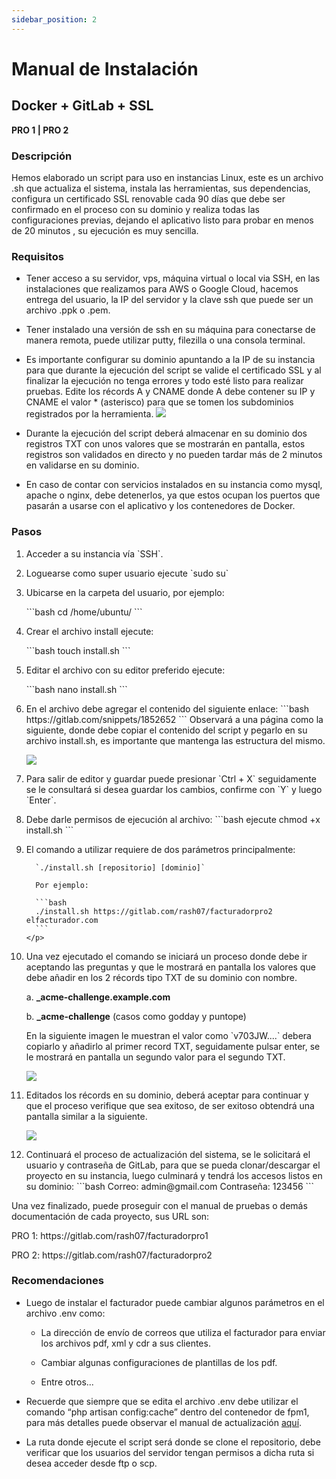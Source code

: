 ```yaml
---
sidebar_position: 2
---
```


# Manual de Instalación
<h2>Docker + GitLab + SSL</h2>

<p><strong>PRO 1 | PRO 2</strong></p>

<h3 class="anchor anchorWithStickyNavbar_LWe7" id="descripción">Descripción<a href="#descripción" class="hash-link" aria-label="Link directo Descripción" title="Link directo Descripción">​</a></h3>

<p>Hemos elaborado un script para uso en instancias Linux, este es un archivo .sh que actualiza el sistema, instala las herramientas, sus dependencias, configura un certificado SSL renovable cada 90 días que debe ser confirmado en el proceso con su dominio y realiza todas las configuraciones previas, dejando el aplicativo listo para probar en menos de 20 minutos , su ejecución es muy sencilla.</p>

<h3 class="anchor anchorWithStickyNavbar_LWe7" id="Requisitos">Requisitos<a href="#Requisitos" class="hash-link" aria-label="Link directo Requisitos" title="Link directo Requisitos">​</a></h3>

<ul>
  <li>
    <p>
      Tener acceso a su servidor, vps, máquina virtual o local via SSH, en las instalaciones que realizamos para AWS o Google Cloud, hacemos entrega del usuario, la IP del servidor y la clave ssh que puede ser un archivo .ppk o .pem.
    </p>
  </li>
  <li>
    <p>
      Tener instalado una versión de ssh en su máquina para conectarse de manera remota, puede utilizar putty, filezilla o una consola terminal.
    </p>
  </li>
    <li>
    <p>
      Es importante configurar su dominio apuntando a la IP de su instancia para que durante la ejecución del script se valide el certificado SSL y al finalizar la ejecución no tenga errores y todo esté listo para realizar pruebas. Edite los récords A y CNAME donde A debe contener su IP y CNAME el valor * (asterisco) para que se tomen los subdominios registrados por la herramienta.
      <img src="https://renzteya.github.io/docu-documentos/assets/images/Ejemplo-67d6c810b11e40045dced1135b28fb13.JPG"></img>
    </p>
  </li>
  <li>
    <p>
      Durante la ejecución del script deberá almacenar en su dominio dos registros TXT con unos valores que se mostrarán en pantalla, estos registros son validados en directo y no pueden tardar más de 2 minutos en validarse en su dominio.
    </p>
  </li>
  <li>
    <p>
      En caso de contar con servicios instalados en su instancia como mysql, apache o nginx, debe detenerlos, ya que estos ocupan los puertos que pasarán a usarse con el aplicativo y los contenedores de Docker.
    </p>
  </li>
</ul>
<h3 class="anchor anchorWithStickyNavbar_LWe7" id="Pasos">Pasos<a href="#Pasos" class="hash-link" aria-label="Link directo Pasos" title="Link directo Pasos">​</a></h3>

<ol>
  <li>
    <p>
      Acceder a su instancia vía `SSH`.
    </p>
  </li>
  <li>
    <p>
      Loguearse como super usuario 
      ejecute `sudo su`
    </p>
  </li>
  <li>
    <p>
      Ubicarse en la carpeta del usuario, por ejemplo:
    </p>
      ```bash
      cd /home/ubuntu/
        ```
  </li>
  <li>
    <p>
      Crear el archivo install ejecute:
    </p>
      ```bash
      touch install.sh
        ```
  </li>
  <li>
    <p>
      Editar el archivo con su editor preferido ejecute:
    </p>
      ```bash
      nano install.sh
        ```
  </li>
  <li>
    <p>
      En el archivo debe agregar el contenido del siguiente enlace:
      ```bash
      https://gitlab.com/snippets/1852652
      ```
      Observará a una página como la siguiente, donde debe copiar el contenido del script y pegarlo en su archivo install.sh, es importante que mantenga las estructura del mismo.
    </p>
    <img src='https://renzteya.github.io/docu-documentos/assets/images/ejemplo4-fcee64145ad4010ac2331a3b5b094bd9.JPG'></img>
  </li>
  <li>
    <p>
    Para salir de editor y guardar puede presionar `Ctrl + X` seguidamente se le consultará si desea guardar los cambios, confirme con `Y` y luego `Enter`.
    </p>
  </li>
    <li>
      <p>
        Debe darle permisos de ejecución al archivo:
        ```bash
        ejecute chmod +x install.sh
        ```
      </p>
  </li>
  <li>
    <p>
      El comando a utilizar requiere de dos parámetros principalmente:
      
      `./install.sh [repositorio] [dominio]`

      Por ejemplo:
      
      ```bash
      ./install.sh https://gitlab.com/rash07/facturadorpro2 elfacturador.com
      ```
    </p>
  </li>
  <li>
    <p>
    Una vez ejecutado el comando se iniciará un proceso donde debe ir aceptando las preguntas y que le mostrará en pantalla los valores que debe añadir en los 2 récords tipo TXT de su dominio con nombre.
    </p>
    <p> 
      a. <strong>_acme-challenge.example.com</strong> 
    </p>
    <p>
      b. <strong>_acme-challenge</strong> (casos como godday y puntope)
    </p>
    <p>
      En la siguiente imagen le muestran el valor como `v703JW....` debera copiarlo y añadirlo al primer record TXT, seguidamente pulsar enter, se le mostrará en pantalla un segundo valor para el segundo TXT.
    </p>
    <img src='https://renzteya.github.io/docu-documentos/assets/images/ejemplo2-403f0e6a263d96845a2bb295580a2dad.JPG'></img>
  </li>
  <li>
    <p>
      Editados los récords en su dominio, deberá aceptar para continuar y que el proceso verifique que sea exitoso, de ser exitoso obtendrá una pantalla similar a la siguiente.
    </p>
    <img src='https://renzteya.github.io/docu-documentos/assets/images/ejemplo5-710a1632712f24f2fbcf5001fe8ca4fc.JPG'></img>
  </li>
  <li>
    <p>
      Continuará el proceso de actualización del sistema, se le solicitará el usuario y contraseña de GitLab, para que se pueda clonar/descargar el proyecto en su instancia, luego culminará y tendrá los accesos listos en su dominio:
      ```bash
      Correo: admin@gmail.com
      Contraseña: 123456
      ```
    </p>
  </li>
</ol>
<p>
Una vez finalizado, puede proseguir con el manual de pruebas o demás documentación de cada proyecto, sus URL son:
</p>
<p>
  PRO 1: 
  https://gitlab.com/rash07/facturadorpro1
</p>
<p>
  PRO 2:
  https://gitlab.com/rash07/facturadorpro2
</p>

<h3 class="anchor anchorWithStickyNavbar_LWe7" id="Recomendaciones">Recomendaciones<a href="#Recomendaciones" class="hash-link" aria-label="Link directo Recomendaciones" title="Link directo Recomendaciones">​</a></h3>

<ul>
  <li>
    <p>
      Luego de instalar el facturador puede cambiar algunos parámetros en el archivo .env como:
      <ul>
        <li>
          <p>
          La dirección de envío de correos que utiliza el facturador para enviar los archivos pdf, xml y cdr a  sus clientes.
          </p>
        </li>
        <li>
          <p>
          Cambiar algunas configuraciones de plantillas de los pdf.
          </p>
        </li>
        <li>
          <p>
          Entre otros...
          </p>
        </li>
      </ul>
    </p>
  </li>
  <li>
    <p>
    Recuerde que siempre que se edita el archivo .env debe utilizar el comando “php artisan config:cache” dentro del contenedor de fpm1, para más detalles puede observar el manual de actualización <a href="https://docs.google.com/document/d/11PI1a9yjCPfH9CCuWmJSrdj1V8IEUffqurqvdkw29co/edit?usp=sharing">aquí</a>.
    </p>
  </li>
  <li>
    <p>
    La ruta donde ejecute el script será donde se clone el repositorio, debe verificar que los usuarios del servidor tengan permisos a dicha ruta si desea acceder desde ftp o scp.
    </p>
  </li>
</ul>
